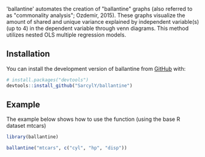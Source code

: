 <!-- badges: start -->
<!-- badges: end -->

'ballantine' automates the creation of "ballantine" graphs (also referred to as "commonality analysis"; Ozdemir, 2015). These graphs visualize the amount of shared and unique variance explained by independent variable(s) (up to 4) in the dependent variable through venn diagrams. This method utilizes nested OLS multiple regression models. 

## Installation

You can install the development version of ballantine from [GitHub](https://github.com/) with:

``` r
# install.packages("devtools")
devtools::install_github("SarcylY/ballantine")
```

## Example

The example below shows how to use the function (using the base R dataset mtcars)

``` r
library(ballantine)

ballantine("mtcars", c("cyl", "hp", "disp"))
```

